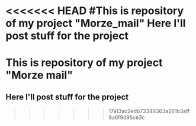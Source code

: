 <<<<<<< HEAD
#This is repository of my project "Morze_mail"
Here I'll post stuff for the project
=======
# This is repository of my project "Morze mail"

## Here I'll post stuff for the project
>>>>>>> 17a13ac2edb73346363a261b3aff8a6f9d95ce3c
